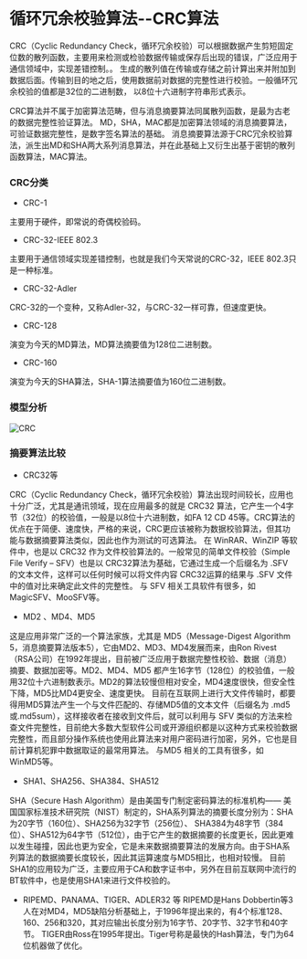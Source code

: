 循环冗余校验算法--CRC算法
===

CRC（Cyclic Redundancy Check，循环冗余校验）可以根据数据产生剪短固定位数的散列函数，主要用来检测或检验数据传输或保存后出现的错误，广泛应用于通信领域中，实现差错控制。。
生成的散列值在传输或存储之前计算出来并附加到数据后面。传输到目的地之后，使用数据前对数据的完整性进行校验。一般循环冗余校验的值都是32位的二进制数，
以8位十六进制字符串形式表示。

CRC算法并不属于加密算法范畴，但与消息摘要算法同属散列函数，是最为古老的数据完整性验证算法。
MD，SHA，MAC都是加密算法领域的消息摘要算法，可验证数据完整性，是数字签名算法的基础。
消息摘要算法源于CRC冗余校验算法，派生出MD和SHA两大系列消息算法，并在此基础上又衍生出基于密钥的散列函数算法，MAC算法。

### CRC分类

- CRC-1

主要用于硬件，即常说的奇偶校验码。

- CRC-32-IEEE 802.3

主要用于通信领域实现差错控制，也就是我们今天常说的CRC-32，IEEE 802.3只是一种标准。

- CRC-32-Adler

CRC-32的一个变种，又称Adler-32，与CRC-32一样可靠，但速度更快。

- CRC-128

演变为今天的MD算法，MD算法摘要值为128位二进制数。

- CRC-160

演变为今天的SHA算法，SHA-1算法摘要值为160位二进制数。

### 模型分析

![CRC](book/img/2.4-crc.png)

### 摘要算法比较

- CRC32等

CRC（Cyclic Redundancy Check，循环冗余校验）算法出现时间较长，应用也十分广泛，尤其是通讯领域，现在应用最多的就是 CRC32 算法，它产生一个4字节（32位）的校验值，一般是以8位十六进制数，如FA 12 CD 45等。CRC算法的优点在于简便、速度快，严格的来说，CRC更应该被称为数据校验算法，但其功能与数据摘要算法类似，因此也作为测试的可选算法。
在 WinRAR、WinZIP 等软件中，也是以 CRC32 作为文件校验算法的。一般常见的简单文件校验（Simple File Verify – SFV）也是以 CRC32算法为基础，它通过生成一个后缀名为 .SFV 的文本文件，这样可以任何时候可以将文件内容 CRC32运算的结果与 .SFV 文件中的值对比来确定此文件的完整性。
与 SFV 相关工具软件有很多，如MagicSFV、MooSFV等。

- MD2 、MD4、MD5

这是应用非常广泛的一个算法家族，尤其是 MD5（Message-Digest Algorithm 5，消息摘要算法版本5），它由MD2、MD3、MD4发展而来，由Ron Rivest（RSA公司）在1992年提出，目前被广泛应用于数据完整性校验、数据（消息）摘要、数据加密等。MD2、MD4、MD5 都产生16字节（128位）的校验值，一般用32位十六进制数表示。MD2的算法较慢但相对安全，MD4速度很快，但安全性下降，MD5比MD4更安全、速度更快。
目前在互联网上进行大文件传输时，都要得用MD5算法产生一个与文件匹配的、存储MD5值的文本文件（后缀名为 .md5或.md5sum），这样接收者在接收到文件后，就可以利用与 SFV 类似的方法来检查文件完整性，目前绝大多数大型软件公司或开源组织都是以这种方式来校验数据完整性，而且部分操作系统也使用此算法来对用户密码进行加密，另外，它也是目前计算机犯罪中数据取证的最常用算法。
与MD5 相关的工具有很多，如 WinMD5等。

- SHA1、SHA256、SHA384、SHA512

SHA（Secure Hash Algorithm）是由美国专门制定密码算法的标准机构—— 美国国家标准技术研究院（NIST）制定的，SHA系列算法的摘要长度分别为：SHA为20字节（160位）、SHA256为32字节（256位）、 SHA384为48字节（384位）、SHA512为64字节（512位），由于它产生的数据摘要的长度更长，因此更难以发生碰撞，因此也更为安全，它是未来数据摘要算法的发展方向。由于SHA系列算法的数据摘要长度较长，因此其运算速度与MD5相比，也相对较慢。
目前SHA1的应用较为广泛，主要应用于CA和数字证书中，另外在目前互联网中流行的BT软件中，也是使用SHA1来进行文件校验的。

- RIPEMD、PANAMA、TIGER、ADLER32 等
RIPEMD是Hans Dobbertin等3人在对MD4，MD5缺陷分析基础上，于1996年提出来的，有4个标准128、160、256和320，其对应输出长度分别为16字节、20字节、32字节和40字节。
TIGER由Ross在1995年提出。Tiger号称是最快的Hash算法，专门为64位机器做了优化。
